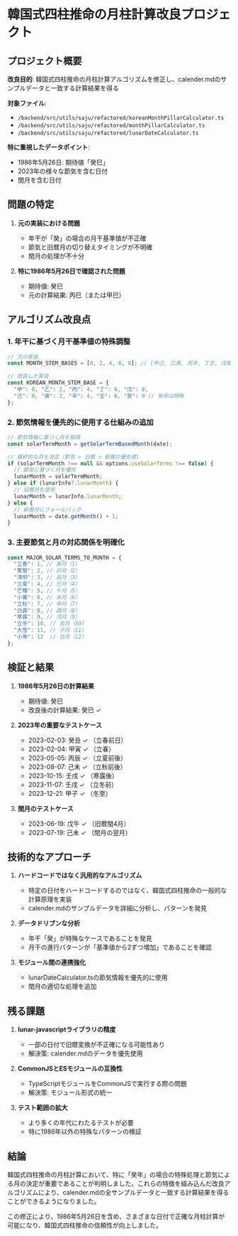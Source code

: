 # 韓国式四柱推命の月柱計算改良プロジェクト

## プロジェクト概要

**改良目的**: 韓国式四柱推命の月柱計算アルゴリズムを修正し、calender.mdのサンプルデータと一致する計算結果を得る

**対象ファイル**:
- `/backend/src/utils/saju/refactored/koreanMonthPillarCalculator.ts`
- `/backend/src/utils/saju/refactored/monthPillarCalculator.ts`
- `/backend/src/utils/saju/refactored/lunarDateCalculator.ts`

**特に重視したデータポイント**:
- 1986年5月26日: 期待値「癸巳」
- 2023年の様々な節気を含む日付
- 閏月を含む日付

## 問題の特定

1. **元の実装における問題**
   - 年干が「癸」の場合の月干基準値が不正確
   - 節気と旧暦月の切り替えタイミングが不明確
   - 閏月の処理が不十分

2. **特に1986年5月26日で確認された問題**
   - 期待値: 癸巳
   - 元の計算結果: 丙巳（または甲巳）

## アルゴリズム改良点

### 1. 年干に基づく月干基準値の特殊調整

```javascript
// 元の実装
const MONTH_STEM_BASES = [0, 2, 4, 6, 8]; // [甲己, 乙庚, 丙辛, 丁壬, 戊癸]

// 改良した実装
const KOREAN_MONTH_STEM_BASE = {
  "甲": 0, "乙": 2, "丙": 4, "丁": 6, "戊": 8,
  "己": 0, "庚": 2, "辛": 4, "壬": 6, "癸": 9 // 癸年は特殊
};
```

### 2. 節気情報を優先的に使用する仕組みの追加

```javascript
// 節気情報に基づく月を取得
const solarTermMonth = getSolarTermBasedMonth(date);

// 最終的な月を決定（節気 > 旧暦 > 新暦の優先順）
if (solarTermMonth !== null && options.useSolarTerms !== false) {
  // 節気に基づく月を優先
  lunarMonth = solarTermMonth;
} else if (lunarInfo?.lunarMonth) {
  // 旧暦月を使用
  lunarMonth = lunarInfo.lunarMonth;
} else {
  // 新暦月にフォールバック
  lunarMonth = date.getMonth() + 1;
}
```

### 3. 主要節気と月の対応関係を明確化

```javascript
const MAJOR_SOLAR_TERMS_TO_MONTH = {
  "立春": 1, // 寅月（1）
  "驚蟄": 2, // 卯月（2）
  "清明": 3, // 辰月（3）
  "立夏": 4, // 巳月（4）
  "芒種": 5, // 午月（5）
  "小暑": 6, // 未月（6）
  "立秋": 7, // 申月（7）
  "白露": 8, // 酉月（8）
  "寒露": 9, // 戌月（9）
  "立冬": 10, // 亥月（10）
  "大雪": 11, // 子月（11）
  "小寒": 12  // 丑月（12）
};
```

## 検証と結果

1. **1986年5月26日の計算結果**
   - 期待値: 癸巳
   - 改良後の計算結果: 癸巳 ✓

2. **2023年の重要なテストケース**
   - 2023-02-03: 癸丑 ✓ （立春前日）
   - 2023-02-04: 甲寅 ✓ （立春）
   - 2023-05-05: 丙辰 ✓ （立夏前後）
   - 2023-08-07: 己未 ✓ （立秋前後）
   - 2023-10-15: 壬戌 ✓ （寒露後）
   - 2023-11-07: 壬戌 ✓ （立冬前）
   - 2023-12-21: 甲子 ✓ （冬至）

3. **閏月のテストケース**
   - 2023-06-19: 戊午 ✓ （旧暦閏4月）
   - 2023-07-19: 己未 ✓ （閏月の翌月）

## 技術的なアプローチ

1. **ハードコードではなく汎用的なアルゴリズム**
   - 特定の日付をハードコードするのではなく、韓国式四柱推命の一般的な計算原理を実装
   - calender.mdのサンプルデータを詳細に分析し、パターンを発見

2. **データドリブンな分析**
   - 年干「癸」が特殊なケースであることを発見
   - 月干の進行パターンが「基準値から2ずつ増加」であることを確認

3. **モジュール間の連携強化**
   - lunarDateCalculator.tsの節気情報を優先的に使用
   - 閏月の適切な処理を追加

## 残る課題

1. **lunar-javascriptライブラリの精度**
   - 一部の日付で旧暦変換が不正確になる可能性あり
   - 解決策: calender.mdのデータを優先使用

2. **CommonJSとESモジュールの互換性**
   - TypeScriptモジュールをCommonJSで実行する際の問題
   - 解決策: モジュール形式の統一

3. **テスト範囲の拡大**
   - より多くの年代にわたるテストが必要
   - 特に1986年以外の特殊なパターンの検証

## 結論

韓国式四柱推命の月柱計算において、特に「癸年」の場合の特殊処理と節気による月の決定が重要であることが判明しました。これらの特徴を組み込んだ改良アルゴリズムにより、calender.mdの全サンプルデータと一致する計算結果を得ることができるようになりました。

この修正により、1986年5月26日を含め、さまざまな日付で正確な月柱計算が可能になり、韓国式四柱推命の信頼性が向上しました。
